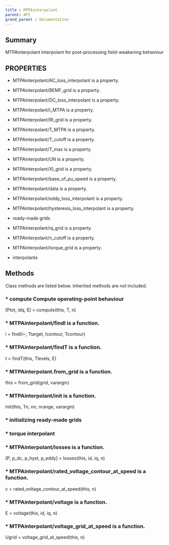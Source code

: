 ```yaml
---
title : MTPAinterpolant
parent: API
grand_parent : Documentation
---
```

## Summary
MTPAinterpolant Interpolant for post-processing field-weakening
behaviour
## PROPERTIES
* MTPAinterpolant/AC_loss_interpolant is a property.

* MTPAinterpolant/BEMF_grid is a property.

* MTPAinterpolant/DC_loss_interpolant is a property.

* MTPAinterpolant/I_MTPA is a property.

* MTPAinterpolant/RI_grid is a property.

* MTPAinterpolant/T_MTPA is a property.

* MTPAinterpolant/T_cutoff is a property.

* MTPAinterpolant/T_max is a property.

* MTPAinterpolant/UN is a property.

* MTPAinterpolant/XI_grid is a property.

* MTPAinterpolant/base_of_pu_speed is a property.

* MTPAinterpolant/data is a property.

* MTPAinterpolant/eddy_loss_interpolant is a property.

* MTPAinterpolant/hysteresis_loss_interpolant is a property.

* ready-made grids

* MTPAinterpolant/iq_grid is a property.

* MTPAinterpolant/n_cutoff is a property.

* MTPAinterpolant/torque_grid is a property.

* interpolants

## Methods
Class methods are listed below. Inherited methods are not included.
### * compute Compute operating-point behaviour

[Ptot, idq, E] = compute(this, T, n)

### * MTPAinterpolant/findI is a function.
i = findI(~, Ttarget, Icontour, Tcontour)

### * MTPAinterpolant/findT is a function.
t = findT(this, Tlevels, E)

### * MTPAinterpolant.from_grid is a function.
this = from_grid(grid, varargin)

### * MTPAinterpolant/init is a function.
init(this, Tn, nn, nrange, varargin)

### * initializing ready-made grids

### * torque interpolant

### * MTPAinterpolant/losses is a function.
[P, p_dc, p_hyst, p_eddy] = losses(this, id, iq, n)

### * MTPAinterpolant/rated_voltage_contour_at_speed is a function.
c = rated_voltage_contour_at_speed(this, n)

### * MTPAinterpolant/voltage is a function.
E = voltage(this, id, iq, n)

### * MTPAinterpolant/voltage_grid_at_speed is a function.
Ugrid = voltage_grid_at_speed(this, n)

